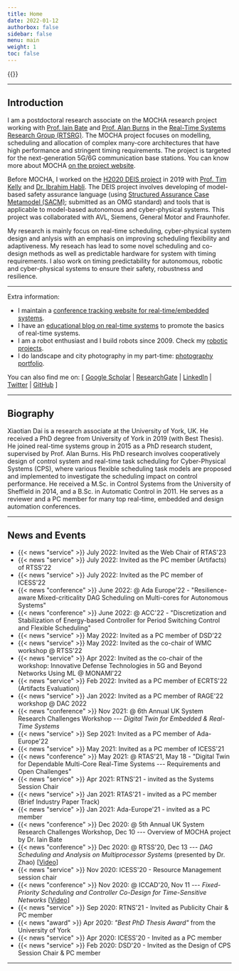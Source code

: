 ```yaml
---
title: Home
date: 2022-01-12
authorbox: false
sidebar: false
menu: main
weight: 1
toc: false
---
```


{{<contact>}}

---

## Introduction

I am a postdoctoral research associate on the MOCHA research project working with [Prof. Iain Bate](https://www-users.cs.york.ac.uk/~ijb/) and [Prof. Alan Burns](https://www-users.cs.york.ac.uk/~burns/) in the [Real-Time Systems Research Group (RTSRG)](https://www.cs.york.ac.uk/rts/index.html). The MOCHA project focuses on modelling, scheduling and allocation of complex many-core architectures that have high performance and stringent timing requirements. The project is targeted for the next-generation 5G/6G communication base stations. You can know more about MOCHA [on the project website](https://www.cs.york.ac.uk/rts/mocha/).

Before MOCHA, I worked on the [H2020 DEIS project](https://deis-project.eu) in 2019 with [Prof. Tim Kelly](https://www.cs.york.ac.uk/people/tpk) and [Dr. Ibrahim Habli](https://www.cs.york.ac.uk/people/ihabli). The DEIS project involves developing of model-based safety assurance language (using [Structured Assurance Case Metamodel (SACM)](https://www.omg.org/spec/SACM/2.0/About-SACM/); submitted as an OMG standard) and tools that is applicable to model-based autonomous and cyber-physical systems. This project was collaborated with AVL, Siemens, General Motor and Fraunhofer.

My research is mainly focus on real-time scheduling, cyber-physical system design and anlysis with an emphasis on improving scheduling flexibility and adaptiveness. My reseach has lead to some novel scheduling and co-design methods as well as predictable hardware for system with timing requirements. I also work on timing predictability for autonomous, robotic and cyber-physical systems to ensure their safety, robustness and resilience. 


---

Extra information:

- I maintain a [conference tracking website for real-time/embedded systems](https://automaticdai.github.io/realtime-embedded-conferences/).
- I have an [educational blog on real-time systems](https://blog.xiaotiandai.com) to promote the basics of real-time systems.
- I am a robot enthusiast and I build robots since 2009. Check my [robotic projects](/robots/). 
- I do landscape and city photography in my part-time: [photography portfolio](https://xdaiphotography.com).

You can also find me on: \[ [Google Scholar](https://scholar.google.co.uk/citations?hl=en&user=G7dzNUkAAAAJ&view_op=list_works&sortby=pubdate)  | [ResearchGate](https://www.researchgate.net/profile/Xiaotian_Dai) | [LinkedIn](https://www.linkedin.com/in/xdai3/) | [Twitter](https://twitter.com/stevenxdai)  | [GitHub](https://github.com/automaticdai) \]


---

## Biography

Xiaotian Dai is a research associate at the University of York, UK. He received a PhD degree from University of York in 2019 (with Best Thesis). He joined real-time systems group in 2015 as a PhD research student, supervised by Prof. Alan Burns. His PhD research involves cooperatively design of control system and real-time task scheduling for Cyber-Physical Systems (CPS), where various flexible scheduling task models are proposed and implemented to investigate the scheduling impact on control performance. He received a M.Sc. in Control Systems from the University of Sheffield in 2014, and a B.Sc. in Automatic Control in 2011. He serves as a reviewer and a PC member for many top real-time, embedded and design automation conferences.


---

## News and Events

- {{< news "service" >}} July 2022: Invited as the Web Chair of RTAS'23
- {{< news "service" >}} July 2022: Invited as the PC member (Artifacts) of RTSS'22 
- {{< news "service" >}} July 2022: Invited as the PC member of ICESS'22
- {{< news "conference" >}} June 2022: @ Ada Europe'22 - "Resilience-aware Mixed-criticality DAG Scheduling on Multi-cores for Autonomous Systems" 
- {{< news "conference" >}} June 2022: @ ACC'22 - "Discretization and Stabilization of Energy-based Controller for Period Switching Control and Flexible Scheduling" 
- {{< news "service" >}} May 2022: Invited as a PC member of DSD'22
- {{< news "service" >}} May 2022: Invited as the co-chair of WMC workshop @ RTSS'22
- {{< news "service" >}} Apr 2022: Invited as the co-chair of the workshop: Innovative Defense Technologies in 5G and Beyond Networks Using ML @ MONAMI'22
- {{< news "service" >}} Feb 2022: Invited as a PC member of ECRTS'22 (Artifacts Evaluation)
- {{< news "service" >}} Jan 2022: Invited as a PC member of RAGE'22 workshop @ DAC 2022
- {{< news "conference" >}} Nov 2021: @ 6th Annual UK System Research Challenges Workshop --- *Digital Twin for Embedded & Real-Time Systems*
- {{< news "service" >}} Sep 2021: Invited as a PC member of Ada-Europe'22
- {{< news "service" >}} May 2021: Invited as a PC member of ICESS'21
- {{< news "conference" >}} May 2021: @ RTAS'21, May 18 - "Digital Twin for Dependable Multi-Core Real-Time Systems --- Requirements and Open Challenges"
- {{< news "service" >}} Apr 2021: RTNS'21 - invited as the Systems Session Chair
- {{< news "service" >}} Jan 2021: RTAS'21 - invited as a PC member (Brief Industry Paper Track)
- {{< news "service" >}} Jan 2021: Ada-Europe'21 - invited as a PC member
- {{< news "conference" >}} Dec 2020: @ 5th Annual UK System Research Challenges Workshop, Dec 10 --- Overview of MOCHA project by Dr. Iain Bate
- {{< news "conference" >}} Dec 2020: @ RTSS'20, Dec 13 --- *DAG Scheduling and Analysis on Multiprocessor Systems* (presented by Dr. Zhao) [[Video](https://www.youtube.com/watch?v=DriyJdDGtNc)]
- {{< news "service" >}} Nov 2020: ICESS'20 - Resource Management session chair
- {{< news "conference" >}} Nov 2020: @ ICCAD'20, Nov 11 --- *Fixed-Priority Scheduling and Controller Co-Design for Time-Sensitive Networks* [[Video](https://www.youtube.com/watch?v=fPSlHvK1NGc)]
- {{< news "service" >}} Sep 2020: RTNS'21 - Invited as Publicity Chair & PC member
- {{< news "award" >}} Apr 2020: *"Best PhD Thesis Award"* from the University of York 
- {{< news "service" >}} Apr 2020: ICESS'20 - Invited as a PC member
- {{< news "service" >}} Feb 2020: DSD'20 - Invited as the Design of CPS Session Chair & PC member

---
